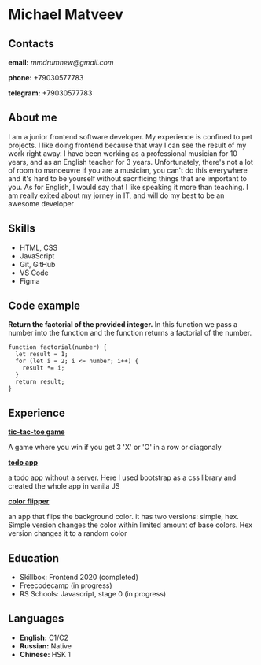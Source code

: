 # Michael Matveev

## Contacts

**email:** _mmdrumnew@gmail.com_

**phone:** +79030577783

**telegram:** +79030577783

## About me

I am a junior frontend software developer. My experience is confined to pet projects.
I like doing frontend because that way I can see the result of my work right away.
I have been working as a professional musician for 10 years, and as an
English teacher for 3 years. Unfortunately, there's not a lot of room to manoeuvre
if you are a musician, you can't do this everywhere and it's hard to be yourself
without sacrificing things that are important to you. As for English, I would say
that I like speaking it more than teaching. I am really exited about my jorney in
IT, and will do my best to be an awesome developer

## Skills

- HTML, CSS
- JavaScript
- Git, GitHub
- VS Code
- Figma

## Code example

**Return the factorial of the provided integer.** In this function we pass a number into the function
and the function returns a factorial of the number.

```
function factorial(number) {
  let result = 1;
  for (let i = 2; i <= number; i++) {
    result *= i;
  }
  return result;
}
```

## Experience

[**tic-tac-toe game**](https://github.com/matthewTheWizzard/tic-tac-toe)

A game where you win if you get 3 'X' or 'O' in a row or diagonaly

[**todo app**](https://github.com/matthewTheWizzard/todoApp)

a todo app without a server. Here I used bootstrap as a css library and
created the whole app in vanila JS

[**color flipper**](https://github.com/matthewTheWizzard/colorFlipper)

an app that flips the background color. it has two versions: simple, hex. Simple version
changes the color within limited amount of base colors. Hex version changes it to a
random color

## Education

- Skillbox: Frontend 2020 (completed)
- Freecodecamp (in progress)
- RS Schools: Javascript, stage 0 (in progress)

## Languages

- **English:** C1/C2
- **Russian:** Native
- **Chinese:** HSK 1
